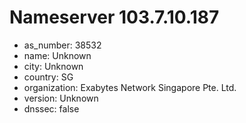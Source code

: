 # Nameserver 103.7.10.187

* as_number: 38532
* name: Unknown
* city: Unknown
* country: SG
* organization: Exabytes Network Singapore Pte. Ltd.
* version: Unknown
* dnssec: false
